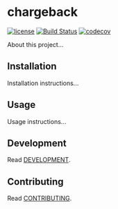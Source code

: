 # chargeback

[![license](https://img.shields.io/github/license/open-charade/chargeback.svg)]()
[![Build Status](https://travis-ci.org/open-charade/chargeback.svg?branch=master)](https://travis-ci.org/open-charade/chargeback)
[![codecov](https://codecov.io/gh/open-charade/chargeback/branch/master/graph/badge.svg)](https://codecov.io/gh/open-charade/chargeback)

About this project...

## Installation

Installation instructions...

## Usage

Usage instructions...

## Development

Read [DEVELOPMENT](DEVELOPMENT.md).

## Contributing

Read [CONTRIBUTING](CONTRIBUTING.md).
